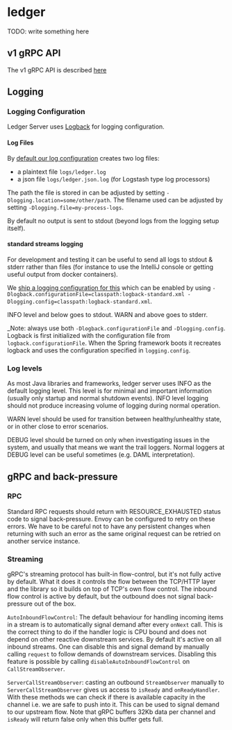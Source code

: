 # ledger

TODO: write something here


## v1 gRPC API

The v1 gRPC API is described [here](API.md)

## Logging

### Logging Configuration

Ledger Server uses [Logback](https://logback.qos.ch/) for logging configuration.

#### Log Files

By [default our log configuration](https://github.com/DACH-NY/da/blob/master/ledger/platform-deployment/src/main/resources/logback.xml) creates two log files:
- a plaintext file `logs/ledger.log`
- a json file `logs/ledger.json.log` (for Logstash type log processors)

The path the file is stored in can be adjusted by setting `-Dlogging.location=some/other/path`.
The filename used can be adjusted by setting `-Dlogging.file=my-process-logs`.

By default no output is sent to stdout (beyond logs from the logging setup itself).

#### standard streams logging

For development and testing it can be useful to send all logs to stdout & stderr rather than files (for instance to use the IntelliJ console or getting useful output from docker containers).

We [ship a logging configuration for this](https://github.com/DACH-NY/da/blob/master/ledger/platform-deployment/src/main/resources/logback-standard.xml) which can be enabled by using `-Dlogback.configurationFile=classpath:logback-standard.xml -Dlogging.config=classpath:logback-standard.xml`.

INFO level and below goes to stdout. WARN and above goes to stderr.

_Note: always use both `-Dlogback.configurationFile` and `-Dlogging.config`. Logback is first initialized with the configuration file from `logback.configurationFile`. When the Spring framework boots it recreates logback and uses the configuration specified in `logging.config`.

### Log levels

As most Java libraries and frameworks, ledger server uses INFO as the default logging level. This level is for minimal 
and important information (usually only startup and normal shutdown events). INFO level logging should not produce
increasing volume of logging during normal operation.

WARN level should be used for transition between healthy/unhealthy state, or in other close to error scenarios.

DEBUG level should be turned on only when investigating issues in the system, and usually that means we want the trail
loggers. Normal loggers at DEBUG level can be useful sometimes (e.g. DAML interpretation).

## gRPC and back-pressure

### RPC

Standard RPC requests should return with RESOURCE_EXHAUSTED status code to signal back-pressure. Envoy can be configured
to retry on these errors. We have to be careful not to have any persistent changes when returning with such an error as
the same original request can be retried on another service instance.

### Streaming

gRPC's streaming protocol has built-in flow-control, but it's not fully active by default. What it does it controls the
flow between the TCP/HTTP layer and the library so it builds on top of TCP's own flow control. The inbound flow control
is active by default, but the outbound does not signal back-pressure out of the box.

`AutoInboundFlowControl`: The default behaviour for handling incoming items in a stream is to automatically signal demand
after every `onNext` call. This is the correct thing to do if the handler logic is CPU bound and does not depend on other
reactive downstream services. By default it's active on all inbound streams. One can disable this and signal demand by
manually calling `request` to follow demands of downstream services. Disabling this feature is possible by calling
`disableAutoInboundFlowControl` on `CallStreamObserver`.

`ServerCallStreamObserver`: casting an outbound `StreamObserver` manually to `ServerCallStreamObserver` gives us access
to `isReady` and `onReadyHandler`. With these methods we can check if there is available capacity in the channel i.e.
we are safe to push into it. This can be used to signal demand to our upstream flow. Note that gRPC buffers 32Kb data
per channel and `isReady` will return false only when this buffer gets full.
